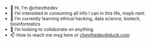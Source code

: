 - 👋 Hi, I’m @chevthedev
- 👀 I’m interested in consuming all info I can in this life, mayb next.
- 🌱 I’m currently learning ethical hacking, data science, biotech, bioinformatics
- 💞️ I’m looking to collaborate on anything
- 📫 How to reach me msg here or chevthedev@duck.com

<!---
chevthedev/chevthedev is a ✨ special ✨ repository because its `README.md` (this file) appears on your GitHub profile.
You can click the Preview link to take a look at your changes.
--->
